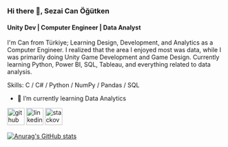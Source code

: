 ### Hi there 👋, Sezai Can Öğütken
#### Unity Dev | Computer Engineer | Data Analyst
I'm Can from Türkiye; Learning Design, Development, and Analytics as a Computer Engineer. I realized that the area I enjoyed most was data, while I was primarily doing Unity Game Development and Game Design. Currently learning Python, Power BI, SQL, Tableau, and everything related to data analysis.

Skills: C / C# / Python / NumPy / Pandas / SQL

- 🌱 I’m currently learning Data Analytics 

[<img src='https://cdn.jsdelivr.net/npm/simple-icons@3.0.1/icons/github.svg' alt='github' height='40'>](https://github.com/https://github.com/ogtknscn)  [<img src='https://cdn.jsdelivr.net/npm/simple-icons@3.0.1/icons/linkedin.svg' alt='linkedin' height='40'>](https://www.linkedin.com/in/https://www.linkedin.com/in/sezai-can-ogutken//)  [<img src='https://cdn.jsdelivr.net/npm/simple-icons@3.0.1/icons/stackoverflow.svg' alt='stackoverflow' height='40'>](https://stackoverflow.com/users/https://stackoverflow.com/users/26837236/johngrinding)  

[![Anurag's GitHub stats](https://github-readme-stats.vercel.app/api?username=ogtknscn)](https://github.com/anuraghazra/github-readme-stats)
